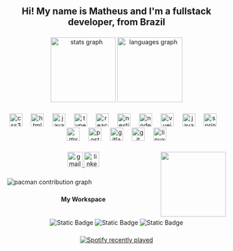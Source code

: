 <h2 align="center">Hi! My name is Matheus and I'm a fullstack developer, from Brazil</h2>

###

<div align="center">
  <img src="https://github-readme-stats.vercel.app/api?username=matheusdgc&hide_title=false&hide_rank=false&show_icons=true&include_all_commits=true&count_private=true&disable_animations=false&theme=dracula&locale=en&hide_border=false" height="150" alt="stats graph"  />
  <img src="https://github-readme-stats.vercel.app/api/top-langs?username=matheusdgc&locale=en&hide_title=false&layout=compact&card_width=320&langs_count=5&theme=dracula&hide_border=false" height="150" alt="languages graph"  />
</div>

###

<div align="center">
  <img src="https://cdn.jsdelivr.net/gh/devicons/devicon/icons/css3/css3-original.svg" height="30" alt="css3 logo"  />
  <img width="12" />
  <img src="https://cdn.jsdelivr.net/gh/devicons/devicon/icons/html5/html5-original.svg" height="30" alt="html5 logo"  />
  <img width="12" />
  <img src="https://cdn.jsdelivr.net/gh/devicons/devicon/icons/javascript/javascript-plain.svg" height="30" alt="javascript logo"  />
  <img width="12" />
  <img src="https://cdn.jsdelivr.net/gh/devicons/devicon/icons/typescript/typescript-original.svg" height="30" alt="typescript logo"  />
  <img width="12" />
  <img src="https://cdn.jsdelivr.net/gh/devicons/devicon/icons/react/react-original.svg" height="30" alt="react logo"  />
  <img width="12" />
  <img src="https://cdn.jsdelivr.net/gh/devicons/devicon/icons/nextjs/nextjs-original.svg" height="30" alt="nextjs logo"  />
  <img width="12" />
  <img src="https://cdn.jsdelivr.net/gh/devicons/devicon/icons/nodejs/nodejs-original.svg" height="30" alt="nodejs logo"  />
  <img width="12" />
  <img src="https://cdn.jsdelivr.net/gh/devicons/devicon/icons/vuejs/vuejs-original.svg" height="30" alt="vuejs logo"  />
  <img width="12" />
  <img src="https://cdn.jsdelivr.net/gh/devicons/devicon/icons/java/java-original.svg" height="30" alt="java logo"  />
  <img width="12" />
  <img src="https://cdn.jsdelivr.net/gh/devicons/devicon/icons/spring/spring-original.svg" height="30" alt="spring logo"  />
  <img width="12" />
  <img src="https://cdn.jsdelivr.net/gh/devicons/devicon/icons/mysql/mysql-original.svg" height="30" alt="mysql logo"  />
  <img width="12" />
  <img src="https://cdn.jsdelivr.net/gh/devicons/devicon/icons/postgresql/postgresql-original.svg" height="30" alt="postgresql logo"  />
  <img width="12" />
  <img src="https://cdn.jsdelivr.net/gh/devicons/devicon/icons/gitlab/gitlab-original.svg" height="30" alt="gitlab logo"  />
  <img width="12" />
  <img src="https://cdn.jsdelivr.net/gh/devicons/devicon/icons/git/git-plain.svg" height="30" alt="git logo"  />
  <img width="12" />
  <img src="https://cdn.jsdelivr.net/gh/devicons/devicon/icons/linux/linux-original.svg" height="30" alt="linux logo"  />
</div>

###

<img align="right" height="150" src="https://media1.giphy.com/media/v1.Y2lkPTc5MGI3NjExMzNlY3V1ZDl5MzV2eG44aHJ3bXg5OHZubWp4d281ZGFyem93enQyMCZlcD12MV9pbnRlcm5hbF9naWZfYnlfaWQmY3Q9Zw/VTtANKl0beDFQRLDTh/giphy.gif"  />

###

<div align="center">
  <a href="mailto:matheusdgo@gmail.com" target="_blank">
    <img src="https://img.shields.io/static/v1?message=matheusdgo@gmail.com&logo=gmail&label=&color=D14836&logoColor=white&labelColor=&style=for-the-badge" height="35" alt="gmail logo"  />
  </a>
  <a href="https://www.linkedin.com/in/matheus-diasgomes-chichura/" target="_blank">
    <img src="https://img.shields.io/static/v1?message=LinkedIn&logo=linkedin&label=&color=0077B5&logoColor=white&labelColor=&style=for-the-badge" height="35" alt="linkedin logo"  />
  </a>
</div>

###

<picture>
  <source media="(prefers-color-scheme: dark)" srcset="https://raw.githubusercontent.com/matheusdgc/matheusdgc/output/pacman-contribution-graph-dark.svg">
  <source media="(prefers-color-scheme: light)" srcset="https://raw.githubusercontent.com/matheusdgc/matheusdgc/output/pacman-contribution-graph.svg">
  <img alt="pacman contribution graph" src="https://raw.githubusercontent.com/matheusdgc/matheusdgc/output/pacman-contribution-graph.svg">
</picture>

###

<div align="center">
  
<h4 align="center">My Workspace</h4>
  <br>
<img align="center" alt="Static Badge" src="https://img.shields.io/badge/-Ryzen%207%205700X-Red?style=flat-square&logo=AMD&logoSize=auto&labelColor=%238B0000&color=%23000000">
<img align="center" alt="Static Badge" src="https://img.shields.io/badge/-64gb%20DDR4-White?style=flat-square&logo=Buffer&logoColor=%23000000&logoSize=auto&label=RAM&labelColor=%231E90FF&color=%23000000">
<img align="center" alt="Static Badge" src="https://img.shields.io/badge/RTX_3080Ti-black?style=flat-square&logo=Nvidia&logoColor=%23000000&logoSize=auto&label=GeForce&labelColor=%2386f21b&color=%23000000">


</div>

###

<div align="center">
  <a href="https://open.spotify.com/user/12152720521">
    <img src="https://spotify-recently-played-readme.vercel.app/api?user=12152720521&count=5" alt="Spotify recently played"  />
  </a>
</div>

###
